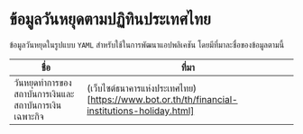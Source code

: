 # ข้อมูลวันหยุดตามปฏิทินประเทศไทย

ข้อมูลวันหยุดในรูปแบบ `YAML` สำหรับใช้ในการพัฒนาแอปพลิเคชัน โดยมีที่มาละชื่อของข้อมูลตามนี้

|  ชื่อ |  ที่มา |
|---|---|
|  วันหยุดทำการของสถาบันการเงินและสถาบันการเงินเฉพาะกิจ | (เว็บไซต์ธนาคารแห่งประเทศไทย)[https://www.bot.or.th/th/financial-institutions-holiday.html]  |

